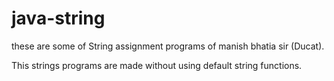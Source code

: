 # java-string
these are some of String assignment programs of manish bhatia sir (Ducat).

This strings programs are made without using default string functions.

